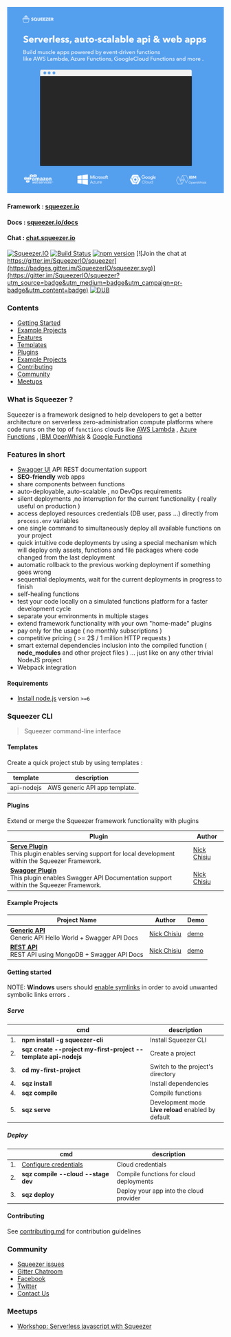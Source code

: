 <a href="https://squeezer.io" target="_blank"><img width="700" height="auto" src="./readme-introduction.gif"></a>

#### Framework : [squeezer.io](https://squeezer.io)
#### Docs : [squeezer.io/docs](https://squeezer.io/docs/)
#### Chat : [chat.squeezer.io](http://chat.squeezer.io)

[![Squeezer.IO](https://cdn.rawgit.com/SqueezerIO/squeezer/9a010c35/docs/gitbook/images/badge.svg)](https://Squeezer.IO)
[![Build Status](https://travis-ci.org/SqueezerIO/squeezer.svg?branch=master)](https://travis-ci.org/SqueezerIO/squeezer)
[![npm version](https://badge.fury.io/js/squeezer-cli.svg)](https://badge.fury.io/js/squeezer-cli)
[![Join the chat at https://gitter.im/SqueezerIO/squeezer](https://badges.gitter.im/SqueezerIO/squeezer.svg)](https://gitter.im/SqueezerIO/squeezer?utm_source=badge&utm_medium=badge&utm_campaign=pr-badge&utm_content=badge)
[![DUB](https://img.shields.io/dub/l/vibe-d.svg)]()

### Contents

* [Getting Started](#getting-started)
* [Example Projects](#example-projects)
* [Features](#features)
* [Templates](#templates)
* [Plugins](#plugins)
* [Example Projects](#example-projects)
* [Contributing](#contributing)
* [Community](#community)
* [Meetups](#meetups)

### What is Squeezer ?

Squeezer is a framework designed to help  developers to get a better architecture on serverless
zero-administration compute platforms where code runs on the top of
`functions` clouds like
[AWS Lambda](https://aws.amazon.com/documentation/lambda/) , [Azure Functions](https://azure.microsoft.com/en-us/services/functions/) , [IBM OpenWhisk](https://developer.ibm.com/openwhisk/) & [Google Functions](https://cloud.google.com/functions/)

### <a name="features"></a>Features in short

- [Swagger UI](http://swagger.io/) API REST  documentation support
- **SEO-friendly** web apps
- share components between functions
- auto-deployable, auto-scalable , no DevOps requirements
- silent deployments ,no interruption for the current functionality ( really useful on production )
- access deployed resources credentials (DB user, pass ...) directly from `process.env` variables  
- one single command to simultaneously deploy all available functions on your project
- quick intuitive code deployments by using a special mechanism which will deploy only assets, functions and file packages
where code changed from the last deployment
- automatic rollback to the previous working deployment if something goes wrong
- sequential deployments, wait for the current deployments in progress to finish
- self-healing functions
- test your code locally on a simulated functions platform for a faster development cycle
- separate your environments in multiple stages
- extend framework functionality with your own "home-made" plugins
- pay only for the usage ( no monthly subscriptions )
- competitive pricing (  >= 2$ / 1 million HTTP requests )
- smart external dependencies inclusion into the compiled function ( **node_modules** and other project files ) ... just
like on any other trivial NodeJS project
- Webpack integration

#### Requirements

- [Install node.js](http://nodejs.org/) version `>=6`

### Squeezer CLI

> Squeezer command-line interface

#### <a name="templates"></a>Templates

Create a quick project stub by using templates :

| template | description |
|-----|--------------|
|api-nodejs | AWS generic API app template. |

#### <a name="plugins"></a>Plugins

Extend or merge the Squeezer framework functionality with plugins

| Plugin | Author |
|-----|--------------|
|**[Serve Plugin](https://github.com/SqueezerIO/squeezer-serve)** <br/> This plugin enables serving support for local development within the Squeezer Framework. | [Nick Chisiu](https://github.com/nickchisiu) |
|**[Swagger Plugin](https://github.com/SqueezerIO/squeezer-swagger)** <br/> This plugin enables Swagger API Documentation support within the Squeezer Framework. | [Nick Chisiu](https://github.com/nickchisiu) |

#### <a name="example-projects"></a>Example Projects

| Project Name | Author | Demo |
|-------------|------|---------|
| **[Generic API](https://github.com/SqueezerIO/example-projects/tree/master/api-nodejs)** <br/>  Generic API Hello World + Swagger API Docs | [Nick Chisiu](https://github.com/nickchisiu) | [demo]() |
| **[REST API](https://github.com/SqueezerIO/example-projects/tree/master/api-rest-nodejs)** <br/>  REST API using MongoDB + Swagger API Docs | [Nick Chisiu](https://github.com/nickchisiu) | [demo]() |


#### <a name="getting-started"></a>Getting started

NOTE: **Windows** users should [enable symlinks](http://answers.perforce.com/articles/KB/3472/?q=enabling&l=en_US&fs=Search&pn=1) in order to avoid unwanted symbolic links errors .

##### Serve

|    | cmd | description  |
|----|-----|--------------|
| 1. | **npm install -g squeezer-cli**  |  Install Squeezer CLI |
| 2. | **sqz create --project my-first-project --template api-nodejs**  |  Create a project |
| 3. | **cd my-first-project**  |  Switch to the project's directory |
| 4. | **sqz install**  |  Install dependencies |
| 4. | **sqz compile**  |  Compile functions |
| 5. | **sqz serve**  |  Development mode<br>**Live reload** enabled by default |

##### Deploy

|    | cmd | description  |
|----|-----|--------------|
| 1. | [Configure credentials](https://docs.squeezer.io/clouds/aws/credentials.html)  |  Cloud credentials |
| 2. | **sqz compile --cloud --stage dev**  |  Compile functions for cloud deployments |
| 3. | **sqz deploy**  | Deploy your app into the cloud provider |


#### <a name="contributing"></a>Contributing

See [contributing.md](CONTRIBUTING.md) for contribution guidelines

### <a name="community"></a>Community

* [Squeezer issues](https://github.com/SqueezerIO/squeezer/issues)
* [Gitter Chatroom](http://chat.squeezer.io/)
* [Facebook](https://www.facebook.com/Squeezer.IO/)
* [Twitter](https://twitter.com/SqueezerIO)
* [Contact Us](mailto:nick@squeezer.io)

### <a name="meetups"></a>Meetups

* [Workshop: Serverless javascript with Squeezer](https://www.meetup.com/Cluj-Javascripters/events/243915438/?)
